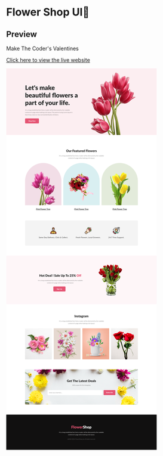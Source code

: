 # Flower Shop UI🌼

## Preview
Make The Coder's Valentines

[Click here to view the live website](https://shahrukkabir.github.io/developer-portfolio/)

![Preview Image](website_design.png)

